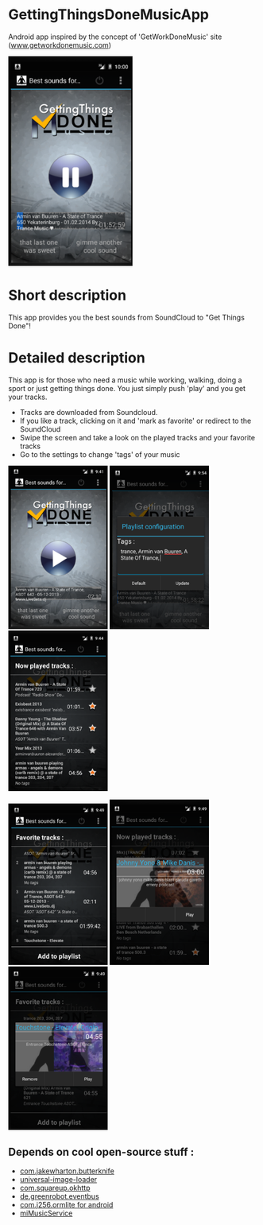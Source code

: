 # GettingThingsDoneMusicApp
Android app inspired by the concept of 'GetWorkDoneMusic' site (www.getworkdonemusic.com)

<img src="https://github.com/vfdev-5/GetThingsDoneSoundsApp/blob/master/screenshots/v2.0/Screenshot_2_v2.0.png" width="250"/>

# Short description
This app provides you the best sounds from SoundCloud to "Get Things Done"!


# Detailed description
This app is for those who need a music while working, walking, doing a sport or just getting things done. You just simply push 'play' and you get your tracks.

- Tracks are downloaded from Soundcloud. 
- If you like a track, clicking on it and 'mark as favorite' or redirect to the SoundCloud
- Swipe the screen and take a look on the played tracks and your favorite tracks
- Go to the settings to change 'tags' of your music 

<p>
<img src="https://github.com/vfdev-5/GetThingsDoneSoundsApp/blob/master/screenshots/v2.0/Screenshot_1_v2.0.png" width="200"/>
<img src="https://github.com/vfdev-5/GetThingsDoneSoundsApp/blob/master/screenshots/v2.0/Screenshot_3_v2.0.png" width="200"/>
<img src="https://github.com/vfdev-5/GetThingsDoneSoundsApp/blob/master/screenshots/v2.0/Screenshot_4_v2.0.png" width="200"/>
</p>
<p>
<img src="https://github.com/vfdev-5/GetThingsDoneSoundsApp/blob/master/screenshots/v2.0/Screenshot_5_v2.0.png" width="200"/>
<img src="https://github.com/vfdev-5/GetThingsDoneSoundsApp/blob/master/screenshots/v2.0/Screenshot_6_v2.0.png" width="200"/>
<img src="https://github.com/vfdev-5/GetThingsDoneSoundsApp/blob/master/screenshots/v2.0/Screenshot_7_v2.0.png" width="200"/>
</p>


## Depends on cool open-source stuff :

- <a href="https://github.com/JakeWharton/butterknife">com.jakewharton.butterknife</a>
- <a href="https://github.com/nostra13/Android-Universal-Image-Loader">universal-image-loader</a>
- <a href="https://github.com/square/okhttp">com.squareup.okhttp</a>
- <a href="https://github.com/greenrobot/EventBus">de.greenrobot.eventbus</a>
- <a href="https://github.com/j256/ormlite-android">com.j256.ormlite for android</a>
- <a href="https://github.com/vfdev-5/miMusicService">miMusicService</a>

